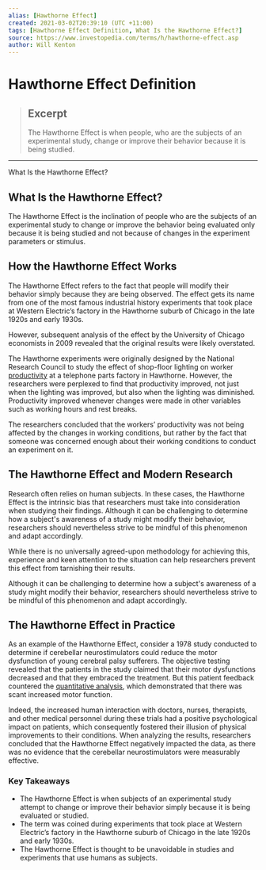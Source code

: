 ```yaml
---
alias: [Hawthorne Effect]
created: 2021-03-02T20:39:10 (UTC +11:00)
tags: [Hawthorne Effect Definition, What Is the Hawthorne Effect?]
source: https://www.investopedia.com/terms/h/hawthorne-effect.asp
author: Will Kenton
---
```


# Hawthorne Effect Definition

> ## Excerpt
> The Hawthorne Effect is when people, who are the subjects of an experimental study, change or improve their behavior because it is being studied.

---

What Is the Hawthorne Effect?
## What Is the Hawthorne Effect?

The Hawthorne Effect is the inclination of people who are the subjects of an experimental study to change or improve the behavior being evaluated only because it is being studied and not because of changes in the experiment parameters or stimulus.

## How the Hawthorne Effect Works

The Hawthorne Effect refers to the fact that people will modify their behavior simply because they are being observed. The effect gets its name from one of the most famous industrial history experiments that took place at Western Electric’s factory in the Hawthorne suburb of Chicago in the late 1920s and early 1930s.

However, subsequent analysis of the effect by the University of Chicago economists in 2009 revealed that the original results were likely overstated.

The Hawthorne experiments were originally designed by the National Research Council to study the effect of shop-floor lighting on worker [productivity](https://www.investopedia.com/terms/p/productivity.asp) at a telephone parts factory in Hawthorne. However, the researchers were perplexed to find that productivity improved, not just when the lighting was improved, but also when the lighting was diminished. Productivity improved whenever changes were made in other variables such as working hours and rest breaks.

The researchers concluded that the workers’ productivity was not being affected by the changes in working conditions, but rather by the fact that someone was concerned enough about their working conditions to conduct an experiment on it.

## The Hawthorne Effect and Modern Research

Research often relies on human subjects. In these cases, the Hawthorne Effect is the intrinsic bias that researchers must take into consideration when studying their findings. Although it can be challenging to determine how a subject's awareness of a study might modify their behavior, researchers should nevertheless strive to be mindful of this phenomenon and adapt accordingly.

While there is no universally agreed-upon methodology for achieving this, experience and keen attention to the situation can help researchers prevent this effect from tarnishing their results.

Although it can be challenging to determine how a subject's awareness of a study might modify their behavior, researchers should nevertheless strive to be mindful of this phenomenon and adapt accordingly.

## The Hawthorne Effect in Practice

As an example of the Hawthorne Effect, consider a 1978 study conducted to determine if cerebellar neurostimulators could reduce the motor dysfunction of young cerebral palsy sufferers. The objective testing revealed that the patients in the study claimed that their motor dysfunctions decreased and that they embraced the treatment. But this patient feedback countered the [quantitative analysis](https://www.investopedia.com/terms/q/quantitativeanalysis.asp), which demonstrated that there was scant increased motor function.

Indeed, the increased human interaction with doctors, nurses, therapists, and other medical personnel during these trials had a positive psychological impact on patients, which consequently fostered their illusion of physical improvements to their conditions. When analyzing the results, researchers concluded that the Hawthorne Effect negatively impacted the data, as there was no evidence that the cerebellar neurostimulators were measurably effective.

### Key Takeaways

-   The Hawthorne Effect is when subjects of an experimental study attempt to change or improve their behavior simply because it is being evaluated or studied.
-   The term was coined during experiments that took place at Western Electric’s factory in the Hawthorne suburb of Chicago in the late 1920s and early 1930s.
-   The Hawthorne Effect is thought to be unavoidable in studies and experiments that use humans as subjects.
